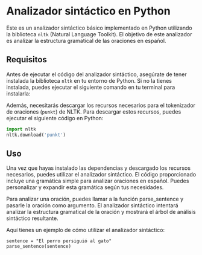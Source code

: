 # Analizador sintáctico en Python

Este es un analizador sintáctico básico implementado en Python utilizando la biblioteca `nltk` (Natural Language Toolkit). El objetivo de este analizador es analizar la estructura gramatical de las oraciones en español.

## Requisitos

Antes de ejecutar el código del analizador sintáctico, asegúrate de tener instalada la biblioteca `nltk` en tu entorno de Python. Si no la tienes instalada, puedes ejecutar el siguiente comando en tu terminal para instalarla:


Además, necesitarás descargar los recursos necesarios para el tokenizador de oraciones (`punkt`) de NLTK. Para descargar estos recursos, puedes ejecutar el siguiente código en Python:

```python
import nltk
nltk.download('punkt')
```

## Uso
Una vez que hayas instalado las dependencias y descargado los recursos necesarios, puedes utilizar el analizador sintáctico. El código proporcionado incluye una gramática simple para analizar oraciones en español. Puedes personalizar y expandir esta gramática según tus necesidades.

Para analizar una oración, puedes llamar a la función parse_sentence y pasarle la oración como argumento. El analizador sintáctico intentará analizar la estructura gramatical de la oración y mostrará el árbol de análisis sintáctico resultante.

Aquí tienes un ejemplo de cómo utilizar el analizador sintáctico:

```
sentence = "El perro persiguió al gato"
parse_sentence(sentence)
```